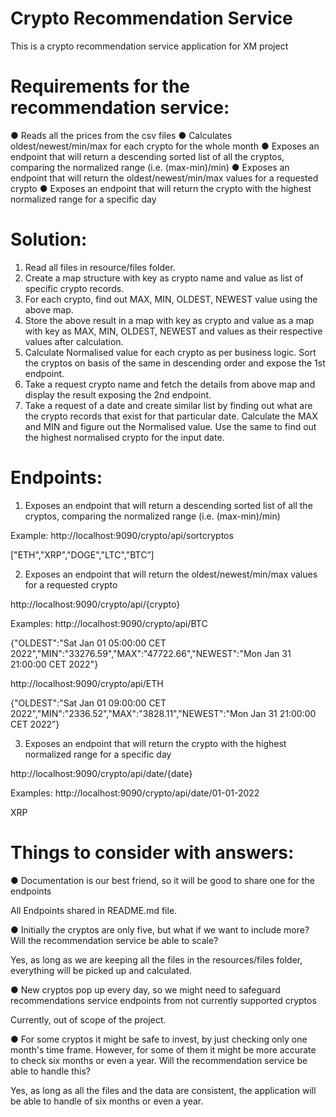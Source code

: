 # Crypto Recommendation Service

This is a crypto recommendation service application for XM project

# Requirements for the recommendation service:

● Reads all the prices from the csv files
● Calculates oldest/newest/min/max for each crypto for the whole month
● Exposes an endpoint that will return a descending sorted list of all the cryptos,
comparing the normalized range (i.e. (max-min)/min)
● Exposes an endpoint that will return the oldest/newest/min/max values for a requested
crypto
● Exposes an endpoint that will return the crypto with the highest normalized range for a
specific day

# Solution:

1. Read all files in resource/files folder.
2. Create a map structure with key as crypto name and value as list of specific crypto records.
3. For each crypto, find out MAX, MIN, OLDEST, NEWEST value using the above map.
4. Store the above result in a map with key as crypto and value as a map with key as MAX, MIN, OLDEST, NEWEST and values as their respective values after calculation.
5. Calculate Normalised value for each crypto as per business logic. Sort the cryptos on basis of the same in descending order and expose the 1st endpoint.
6. Take a request crypto name and fetch the details from above map and display the result exposing the 2nd endpoint.
7. Take a request of a date and create similar list by finding out what are the crypto records that exist for that particular date. Calculate the MAX and MIN and figure out the Normalised value. Use the same to find out the highest normalised crypto for the input date.

# Endpoints:

1. Exposes an endpoint that will return a descending sorted list of all the cryptos,
comparing the normalized range (i.e. (max-min)/min)

Example:
http://localhost:9090/crypto/api/sortcryptos

["ETH","XRP","DOGE","LTC","BTC”]

2. Exposes an endpoint that will return the oldest/newest/min/max values for a requested
crypto

http://localhost:9090/crypto/api/{crypto}

Examples:
http://localhost:9090/crypto/api/BTC

{"OLDEST":"Sat Jan 01 05:00:00 CET 2022","MIN":"33276.59","MAX":"47722.66","NEWEST":"Mon Jan 31 21:00:00 CET 2022"}

http://localhost:9090/crypto/api/ETH

{"OLDEST":"Sat Jan 01 09:00:00 CET 2022","MIN":"2336.52","MAX":"3828.11","NEWEST":"Mon Jan 31 21:00:00 CET 2022”}

3. Exposes an endpoint that will return the crypto with the highest normalized range for a
specific day

http://localhost:9090/crypto/api/date/{date}

Examples:
http://localhost:9090/crypto/api/date/01-01-2022

XRP

# Things to consider with answers:

● Documentation is our best friend, so it will be good to share one for the endpoints

All Endpoints shared in README.md file.

● Initially the cryptos are only five, but what if we want to include more? Will the
recommendation service be able to scale?

Yes, as long as we are keeping all the files in the resources/files folder, everything will be picked up and calculated.

● New cryptos pop up every day, so we might need to safeguard recommendations service
endpoints from not currently supported cryptos

Currently, out of scope of the project.

● For some cryptos it might be safe to invest, by just checking only one month's time
frame. However, for some of them it might be more accurate to check six months or even
a year. Will the recommendation service be able to handle this?

Yes, as long as all the files and the data are consistent, the application will be able to handle of six months or even a year.
